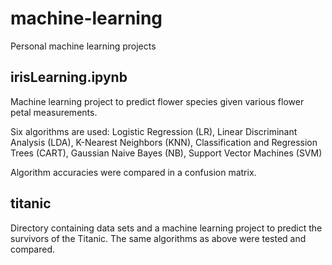 # machine-learning
Personal machine learning projects

## irisLearning.ipynb
Machine learning project to predict flower species given various flower petal measurements. 

Six algorithms are used:
Logistic Regression (LR),
Linear Discriminant Analysis (LDA),
K-Nearest Neighbors (KNN),
Classification and Regression Trees (CART),
Gaussian Naive Bayes (NB),
Support Vector Machines (SVM)

Algorithm accuracies were compared in a confusion matrix.
 
 
## titanic
Directory containing data sets and a machine learning project to predict the survivors of the Titanic. The same algorithms as above were tested and compared.

